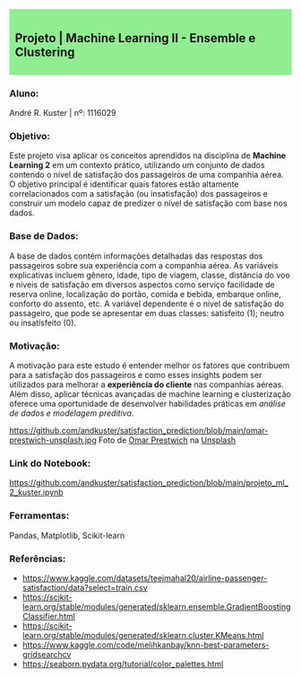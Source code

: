<div style="background-color: lightgreen; padding: 10px;">
    <h2> Projeto | Machine Learning II - Ensemble e Clustering
</div>

### Aluno:
André R. Kuster | nº: 1116029

### Objetivo:

Este projeto visa aplicar os conceitos aprendidos na disciplina de **Machine Learning 2** em um contexto prático, utilizando um conjunto de dados contendo o nível de satisfação dos passageiros de uma companhia aérea. O objetivo principal é identificar quais fatores estão altamente correlacionados com a satisfação (ou insatisfação) dos passageiros e construir um modelo capaz de predizer o nível de satisfação com base nos dados.

### Base de Dados:

A base de dados contém informações detalhadas das respostas dos passageiros sobre sua experiência com a companhia aérea. As variáveis explicativas incluem gênero, idade, tipo de viagem, classe, distância do voo e níveis de satisfação em diversos aspectos como serviço facilidade de reserva online, localização do portão, comida e bebida, embarque online, conforto do assento, etc. A variável dependente é o nível de satisfação do passageiro, que pode se apresentar em duas classes: satisfeito (1); neutro ou insatisfeito (0).

### Motivação:

A motivação para este estudo é entender melhor os fatores que contribuem para a satisfação dos passageiros e como esses insights podem ser utilizados para melhorar a **experiência do cliente** nas companhias aéreas. Além disso, aplicar técnicas avançadas de machine learning e clusterização oferece uma oportunidade de desenvolver habilidades práticas em *análise de dados e modelagem preditiva*.

https://github.com/andkuster/satisfaction_prediction/blob/main/omar-prestwich-unsplash.jpg
Foto de <a href="https://unsplash.com/pt-br/@omarprestwich?utm_content=creditCopyText&utm_medium=referral&utm_source=unsplash">Omar Prestwich</a> na <a href="https://unsplash.com/pt-br/fotografias/pessoas-no-aviao-durante-o-dia-FCM4k7LcggU?utm_content=creditCopyText&utm_medium=referral&utm_source=unsplash">Unsplash</a>

### Link do Notebook:
https://github.com/andkuster/satisfaction_prediction/blob/main/projeto_ml_2_kuster.ipynb

### Ferramentas:
Pandas, Matplotlib, Scikit-learn

### Referências:
- https://www.kaggle.com/datasets/teejmahal20/airline-passenger-satisfaction/data?select=train.csv
- https://scikit-learn.org/stable/modules/generated/sklearn.ensemble.GradientBoostingClassifier.html
- https://scikit-learn.org/stable/modules/generated/sklearn.cluster.KMeans.html
- https://www.kaggle.com/code/melihkanbay/knn-best-parameters-gridsearchcv
- https://seaborn.pydata.org/tutorial/color_palettes.html

